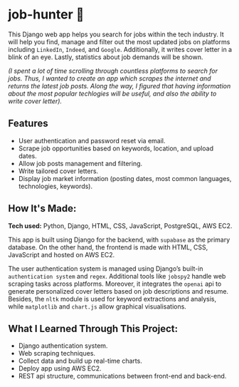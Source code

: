 # job-hunter 🔎
This Django web app helps you search for jobs within the tech industry. It will help you find, manage and filter out the most updated jobs on platforms including `LinkedIn`, `Indeed`, and `Google`. Additionally, it writes cover letter in a blink of an eye. Lastly, statistics about job demands will be shown.

*(I spent a lot of time scrolling through countless platforms to search for jobs. Thus, I wanted to create an app which scrapes the internet and returns the latest job posts. Along the way, I figured that having information about the most popular techlogies will be useful, and also the ability to write cover letter).*

## Features

- User authentication and password reset via email.
- Scrape job opportunities based on keywords, location, and upload dates.
- Allow job posts management and filtering.
- Write tailored cover letters.
- Display job market information (posting dates, most common languages, technologies, keywords).

## How It's Made:

**Tech used:** Python, Django, HTML, CSS, JavaScript, PostgreSQL, AWS EC2.

This app is built using Django for the backend, with `supabase` as the primary database. On the other hand, the frontend is made with HTML, CSS, JavaScript and hosted on AWS EC2.

The user authentication system is managed using Django’s built-in `authentication system` and `regex`. Additional tools like `jobspy2` handle web scraping tasks across platforms. Moreover, it integrates the `openai` api to generate personalized cover letters based on job descriptions and resume. Besides, the `nltk` module is used for keyword extractions and analysis, while `matplotlib` and `chart.js` allow graphical visualisations.

## What I Learned Through This Project:

- Django authentication system.
- Web scraping techniques.
- Collect data and build up real-time charts.
- Deploy app using AWS EC2.
- REST api structure, communications between front-end and back-end.

